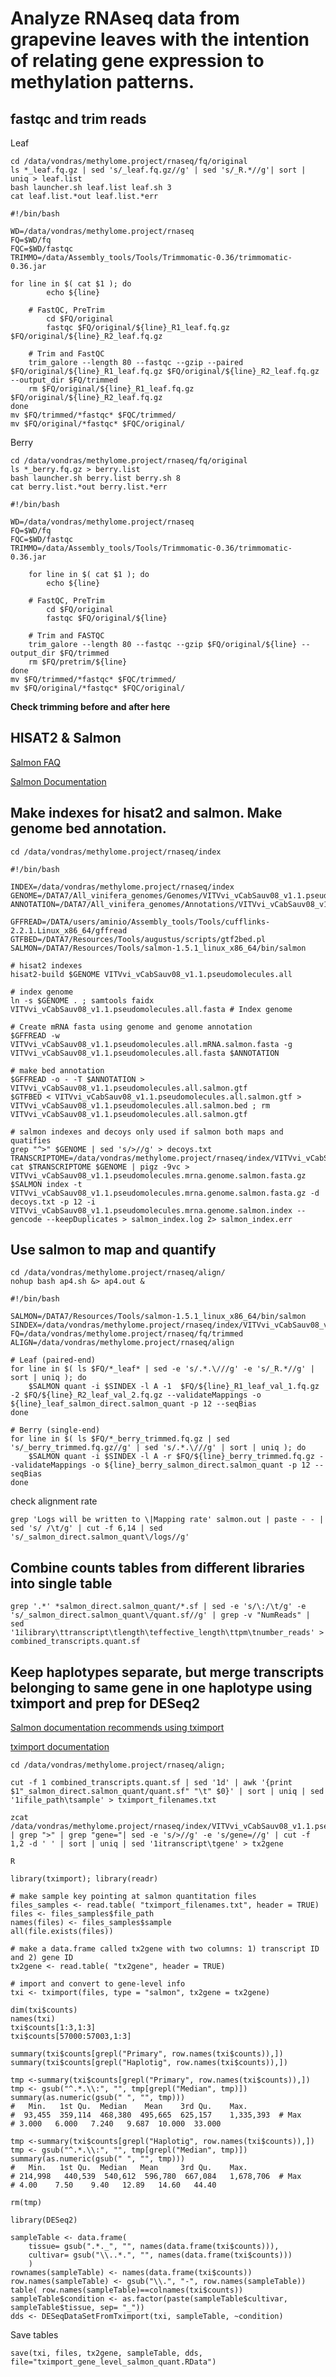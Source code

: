 # Analyze RNAseq data from grapevine leaves with the intention of relating gene expression to methylation patterns.

## fastqc and trim reads

Leaf

	cd /data/vondras/methylome.project/rnaseq/fq/original
	ls *_leaf.fq.gz | sed 's/_leaf.fq.gz//g' | sed 's/_R.*//g'| sort | uniq > leaf.list
	bash launcher.sh leaf.list leaf.sh 3
	cat leaf.list.*out leaf.list.*err

	#!/bin/bash

	WD=/data/vondras/methylome.project/rnaseq
	FQ=$WD/fq
	FQC=$WD/fastqc
	TRIMMO=/data/Assembly_tools/Tools/Trimmomatic-0.36/trimmomatic-0.36.jar
	
	for line in $( cat $1 ); do
        	echo ${line}
	
		# FastQC, PreTrim
        	cd $FQ/original
        	fastqc $FQ/original/${line}_R1_leaf.fq.gz $FQ/original/${line}_R2_leaf.fq.gz

		# Trim and FastQC
		trim_galore --length 80 --fastqc --gzip --paired $FQ/original/${line}_R1_leaf.fq.gz $FQ/original/${line}_R2_leaf.fq.gz --output_dir $FQ/trimmed
		rm $FQ/original/${line}_R1_leaf.fq.gz $FQ/original/${line}_R2_leaf.fq.gz
	done
	mv $FQ/trimmed/*fastqc* $FQC/trimmed/
	mv $FQ/original/*fastqc* $FQC/original/
	
Berry
	
	cd /data/vondras/methylome.project/rnaseq/fq/original
	ls *_berry.fq.gz > berry.list
	bash launcher.sh berry.list berry.sh 8
	cat berry.list.*out berry.list.*err

	#!/bin/bash

	WD=/data/vondras/methylome.project/rnaseq
	FQ=$WD/fq
	FQC=$WD/fastqc
	TRIMMO=/data/Assembly_tools/Tools/Trimmomatic-0.36/trimmomatic-0.36.jar
	
    	for line in $( cat $1 ); do
        	echo ${line}
	
		# FastQC, PreTrim
        	cd $FQ/original
        	fastqc $FQ/original/${line}

		# Trim and FASTQC
		trim_galore --length 80 --fastqc --gzip $FQ/original/${line} --output_dir $FQ/trimmed	 
		rm $FQ/pretrim/${line}	
	done
	mv $FQ/trimmed/*fastqc* $FQC/trimmed/
	mv $FQ/original/*fastqc* $FQC/original/


**Check trimming before and after here**


## HISAT2 & Salmon

[Salmon FAQ](https://combine-lab.github.io/salmon/)

[Salmon Documentation](https://salmon.readthedocs.io/en/latest/salmon.html#quantifying-in-mapping-based-mode)





## Make indexes for hisat2 and salmon. Make genome bed annotation.

	cd /data/vondras/methylome.project/rnaseq/index

	#!/bin/bash

	INDEX=/data/vondras/methylome.project/rnaseq/index
	GENOME=/DATA7/All_vinifera_genomes/Genomes/VITVvi_vCabSauv08_v1.1.pseudomolecules.all.fasta
	ANNOTATION=/DATA7/All_vinifera_genomes/Annotations/VITVvi_vCabSauv08_v1.1.pseudomolecules.all.gff3

	GFFREAD=/DATA/users/aminio/Assembly_tools/Tools/cufflinks-2.2.1.Linux_x86_64/gffread
	GTFBED=/DATA7/Resources/Tools/augustus/scripts/gtf2bed.pl
	SALMON=/DATA7/Resources/Tools/salmon-1.5.1_linux_x86_64/bin/salmon	

	# hisat2 indexes
	hisat2-build $GENOME VITVvi_vCabSauv08_v1.1.pseudomolecules.all
	
	# index genome
	ln -s $GENOME . ; samtools faidx VITVvi_vCabSauv08_v1.1.pseudomolecules.all.fasta # Index genome
		
	# Create mRNA fasta using genome and genome annotation
	$GFFREAD -w VITVvi_vCabSauv08_v1.1.pseudomolecules.all.mRNA.salmon.fasta -g VITVvi_vCabSauv08_v1.1.pseudomolecules.all.fasta $ANNOTATION 	
	
	# make bed annotation
	$GFFREAD -o - -T $ANNOTATION > VITVvi_vCabSauv08_v1.1.pseudomolecules.all.salmon.gtf
	$GTFBED < VITVvi_vCabSauv08_v1.1.pseudomolecules.all.salmon.gtf > VITVvi_vCabSauv08_v1.1.pseudomolecules.all.salmon.bed ; rm VITVvi_vCabSauv08_v1.1.pseudomolecules.all.salmon.gtf
		
	# salmon indexes and decoys only used if salmon both maps and quatifies
	grep "^>" $GENOME | sed 's/>//g' > decoys.txt
 	TRANSCRIPTOME=/data/vondras/methylome.project/rnaseq/index/VITVvi_vCabSauv08_v1.1.pseudomolecules.all.mRNA.salmon.fasta
	cat $TRANSCRIPTOME $GENOME | pigz -9vc > VITVvi_vCabSauv08_v1.1.pseudomolecules.mrna.genome.salmon.fasta.gz
	$SALMON index -t VITVvi_vCabSauv08_v1.1.pseudomolecules.mrna.genome.salmon.fasta.gz -d decoys.txt -p 12 -i VITVvi_vCabSauv08_v1.1.pseudomolecules.mrna.genome.salmon.index --gencode --keepDuplicates > salmon_index.log 2> salmon_index.err
	



## Use salmon to map and quantify

	cd /data/vondras/methylome.project/rnaseq/align/
	nohup bash ap4.sh &> ap4.out &

	#!/bin/bash
	
	SALMON=/DATA7/Resources/Tools/salmon-1.5.1_linux_x86_64/bin/salmon
	SINDEX=/data/vondras/methylome.project/rnaseq/index/VITVvi_vCabSauv08_v1.1.pseudomolecules.mrna.genome.salmon.index
	FQ=/data/vondras/methylome.project/rnaseq/fq/trimmed
	ALIGN=/data/vondras/methylome.project/rnaseq/align
	
	# Leaf (paired-end)
	for line in $( ls $FQ/*_leaf* | sed -e 's/.*.\///g' -e 's/_R.*//g' | sort | uniq ); do
		$SALMON quant -i $SINDEX -l A -1  $FQ/${line}_R1_leaf_val_1.fq.gz -2 $FQ/${line}_R2_leaf_val_2.fq.gz --validateMappings -o ${line}_leaf_salmon_direct.salmon_quant -p 12 --seqBias
	done

	# Berry (single-end)
	for line in $( ls $FQ/*_berry_trimmed.fq.gz | sed 's/_berry_trimmed.fq.gz//g' | sed 's/.*.\///g' | sort | uniq ); do
		$SALMON quant -i $SINDEX -l A -r $FQ/${line}_berry_trimmed.fq.gz --validateMappings -o ${line}_berry_salmon_direct.salmon_quant -p 12 --seqBias
	done

check alignment rate

	grep 'Logs will be written to \|Mapping rate' salmon.out | paste - - | sed 's/ /\t/g' | cut -f 6,14 | sed 's/_salmon_direct.salmon_quant\/logs//g' 


## Combine counts tables from different libraries into single table

	grep '.*' *salmon_direct.salmon_quant/*.sf | sed -e 's/\:/\t/g' -e 's/_salmon_direct.salmon_quant\/quant.sf//g' | grep -v "NumReads" | sed '1ilibrary\ttranscript\tlength\teffective_length\ttpm\tnumber_reads' > combined_transcripts.quant.sf





## Keep haplotypes separate, but merge transcripts belonging to same gene in one haplotype using tximport and prep for DESeq2

[Salmon documentation recommends using tximport](https://combine-lab.github.io/salmon/getting_started/#after-quantification)

[tximport documentation](http://bioconductor.org/packages/release/bioc/vignettes/tximport/inst/doc/tximport.html)


	cd /data/vondras/methylome.project/rnaseq/align; 	
	
	cut -f 1 combined_transcripts.quant.sf | sed '1d' | awk '{print $1"_salmon_direct.salmon_quant/quant.sf" "\t" $0}' | sort | uniq | sed '1ifile_path\tsample' > tximport_filenames.txt
	
	zcat /data/vondras/methylome.project/rnaseq/index/VITVvi_vCabSauv08_v1.1.pseudomolecules.mrna.genome.salmon.fasta.gz | grep ">" | grep "gene="| sed -e 's/>//g' -e 's/gene=//g' | cut -f 1,2 -d ' ' | sort | uniq | sed '1itranscript\tgene' > tx2gene
	
	R
	
	library(tximport); library(readr)
	
	# make sample key pointing at salmon quantitation files
	files_samples <- read.table( "tximport_filenames.txt", header = TRUE)
	files <- files_samples$file_path
	names(files) <- files_samples$sample
	all(file.exists(files))

	# make a data.frame called tx2gene with two columns: 1) transcript ID and 2) gene ID
	tx2gene <- read.table( "tx2gene", header = TRUE)
	
	# import and convert to gene-level info
	txi <- tximport(files, type = "salmon", tx2gene = tx2gene)
 
 	dim(txi$counts)
	names(txi)
 	txi$counts[1:3,1:3]
 	txi$counts[57000:57003,1:3]

	summary(txi$counts[grepl("Primary", row.names(txi$counts)),])
	summary(txi$counts[grepl("Haplotig", row.names(txi$counts)),])
	
	tmp <-summary(txi$counts[grepl("Primary", row.names(txi$counts)),])
	tmp <- gsub("^.*.\\:", "", tmp[grepl("Median", tmp)])
	summary(as.numeric(gsub(" ", "", tmp)))
	#   Min.   1st Qu.  Median    Mean    3rd Qu.    Max. 
	#  93,455  359,114  468,380  495,665  625,157    1,335,393  # Max
	# 3.000   6.000   7.240   9.687  10.000  33.000 
		
	tmp <-summary(txi$counts[grepl("Haplotig", row.names(txi$counts)),])
	tmp <- gsub("^.*.\\:", "", tmp[grepl("Median", tmp)])
	summary(as.numeric(gsub(" ", "", tmp)))
	#   Min.   1st Qu.  Median   Mean     3rd Qu.    Max. 
	# 214,998   440,539  540,612  596,780  667,084   1,678,706  # Max
	# 4.00    7.50    9.40   12.89   14.60   44.40 
	
	rm(tmp)
	
	library(DESeq2)
	
	sampleTable <- data.frame(
		tissue= gsub(".*._", "", names(data.frame(txi$counts))), 
		cultivar= gsub("\\..*.", "", names(data.frame(txi$counts)))
		)
	rownames(sampleTable) <- names(data.frame(txi$counts))
	row.names(sampleTable) <- gsub("\\.", "-", row.names(sampleTable))
	table( row.names(sampleTable)==colnames(txi$counts))
	sampleTable$condition <- as.factor(paste(sampleTable$cultivar, sampleTable$tissue, sep= "_"))	
	dds <- DESeqDataSetFromTximport(txi, sampleTable, ~condition)
	
Save tables

	save(txi, files, tx2gene, sampleTable, dds, file="tximport_gene_level_salmon_quant.RData")
	

